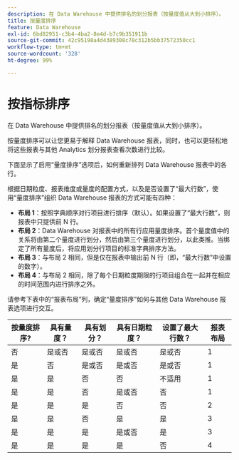 ```yaml
---
description: 在 Data Warehouse 中提供排名的划分报表（按量度值从大到小排序）。
title: 按量度排序
feature: Data Warehouse
exl-id: 6bd82951-c3b4-4ba2-8e4d-b7c9b351911b
source-git-commit: 42c95198a4d4389308c78c312b5bb37572350cc1
workflow-type: tm+mt
source-wordcount: '328'
ht-degree: 99%

---
```


# 按指标排序

在 Data Warehouse 中提供排名的划分报表（按量度值从大到小排序）。

按量度排序可以让您更易于解释 Data Warehouse 报表，同时，也可以更轻松地将这些报表与其他 Analytics 划分报表查看次数进行比较。

下面显示了启用“量度排序”选项后，如何重新排列 Data Warehouse 报表中的各行。

根据日期粒度、报表维度或量度的配置方式，以及是否设置了“最大行数”，使用“量度排序”组织 Data Warehouse 报表的方式可能有四种：

* **布局 1**：按照字典顺序对行项目进行排序（默认）。如果设置了“最大行数”，则报表中只提供前 N 行。
* **布局 2**：Data Warehouse 对报表中的所有行应用量度排序。首个量度值中的关系将由第二个量度进行划分，然后由第三个量度进行划分，以此类推。当绑定了所有量度后，将应用划分行项目的标准字典排序方法。
* **布局 3**：与布局 2 相同，但是仅在报表中输出前 N 行（即，“最大行数”中设置的数字）。
* **布局 4**：与布局 2 相同，除了每个日期粒度期限的行项目组合在一起并在相应的时间范围内进行排序之外。

请参考下表中的“报表布局”列，确定“量度排序”如何与其他 Data Warehouse 报表选项进行交互。

| 按量度排序? | 具有量度？ | 具有划分？ | 具有日期粒度？ | 设置了最大行数？ | 报表布局 |
|---|---|---|---|---|---|
| 否 | 是或否 | 是或否 | 是或否 | 是或否 | 1 |
| 是 | 否 | 是或否 | 是或否 | 是或否 | 1 |
| 是 | 是 | 否 | 否 | 不适用 | 1 |
| 是 | 是 | 否 | 是或否 | 否 | 1 |
| 是 | 是 | 是 | 否 | 否 | 2 |
| 是 | 是 | 否 | 是 | 是 | 3 |
| 是 | 是 | 是 | 是或否 | 是 | 3 |
| 是 | 是 | 是 | 是 | 否 | 4 |
